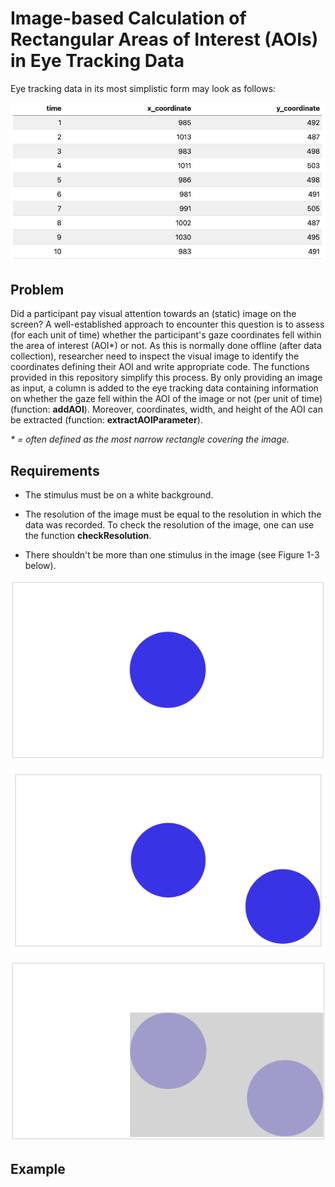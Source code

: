 # Image-based Calculation of Rectangular Areas of Interest (AOIs) in Eye Tracking Data

Eye tracking data in its most simplistic form may look as follows:

![](image/data_table.png)

## Problem

Did a participant pay visual attention towards an (static) image on the screen? A well-established approach to encounter this question is to assess (for each unit of time) whether the participant's gaze coordinates fell within the area of interest (AOI\*) or not. As this is normally done offline (after data collection), researcher need to inspect the visual image to identify the coordinates defining their AOI and write appropriate code. The functions provided in this repository simplify this process. By only providing an image as input, a column is added to the eye tracking data containing information on whether the gaze fell within the AOI of the image or not (per unit of time) (function: **addAOI**). Moreover, coordinates, width, and height of the AOI can be extracted (function: **extractAOIParameter**).

*\* = often defined as the most narrow rectangle covering the image.*

## Requirements

-   The stimulus must be on a white background.

-   The resolution of the image must be equal to the resolution in which the data was recorded. To check the resolution of the image, one can use the function **checkResolution**.

-   There shouldn't be more than one stimulus in the image (see Figure 1-3 below).

![Figure 1. Correct](image/circle_correct.png)

![Figure 2. False](image/circle_false_1.png)

![Figure 3. (unless you want this AOI.)](image/circle_false_2.png)

## Example
